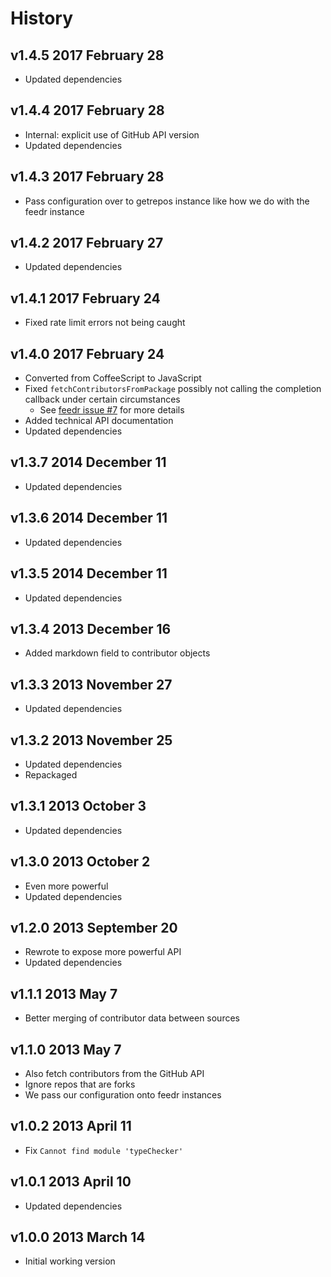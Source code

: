 # History

## v1.4.5 2017 February 28
- Updated dependencies

## v1.4.4 2017 February 28
- Internal: explicit use of GitHub API version
- Updated dependencies

## v1.4.3 2017 February 28
- Pass configuration over to getrepos instance like how we do with the feedr instance

## v1.4.2 2017 February 27
- Updated dependencies

## v1.4.1 2017 February 24
- Fixed rate limit errors not being caught

## v1.4.0 2017 February 24
- Converted from CoffeeScript to JavaScript
- Fixed `fetchContributorsFromPackage` possibly not calling the completion callback under certain circumstances
  - See [feedr issue #7](https://github.com/bevry/feedr/issues/7) for more details
- Added technical API documentation
- Updated dependencies

## v1.3.7 2014 December 11
- Updated dependencies

## v1.3.6 2014 December 11
- Updated dependencies

## v1.3.5 2014 December 11
- Updated dependencies

## v1.3.4 2013 December 16
- Added markdown field to contributor objects

## v1.3.3 2013 November 27
- Updated dependencies

## v1.3.2 2013 November 25
- Updated dependencies
- Repackaged

## v1.3.1 2013 October 3
- Updated dependencies

## v1.3.0 2013 October 2
- Even more powerful
- Updated dependencies

## v1.2.0 2013 September 20
- Rewrote to expose more powerful API
- Updated dependencies

## v1.1.1 2013 May 7
- Better merging of contributor data between sources

## v1.1.0 2013 May 7
- Also fetch contributors from the GitHub API
- Ignore repos that are forks
- We pass our configuration onto feedr instances

## v1.0.2 2013 April 11
- Fix `Cannot find module 'typeChecker'`

## v1.0.1 2013 April 10
- Updated dependencies

## v1.0.0 2013 March 14
- Initial working version
